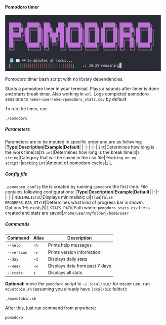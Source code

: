 #### Pomodoro timer
![pomodoro.png](./pomodoro.png)

Pomodoro timer bash script with no library dependencies.

Starts a pomodoro timer in your terminal. Plays a sounds after timer is done and starts break timer. Also working in `wsl`.
Logs completed pomodoro sessions to `home/<username>/pomodoro_stats.csv` by default

To run the timer, run:
```shell
./pomodoro
```

##### Parameters
Parameters are to be inputed in specific order and are as following:
|**Type**|**Description**|**Example**|**Default**|
|-|-|-|-|
`int`|Determines how long is the work time|`20`|`25`
`int`|Determines how long is the break time|`3`|`5`
`string`|Category that will be saved in the csv file|`"Working on my script"`|`Working`
`int`|Amount of pomodoro cycles|`2`|`1`

##### Config file
`.pomodoro_config` file is created by running `pomodoro` the first time. File contains following configurations:
|**Type**|**Description**|**Example**|**Default**|
|-|-|-|-|
`MINIMALISTIC`|Displays minimalistic ui|`true`|`false`
`PROGRESS_BAR_STYLE`|Determines what kind of progress bar is shown. Options 1-5 exists|`5`|`1`
`STATS_PATH`|Path where `pomodoro_stats.csv` file is created and stats are saved|`/home/user/myfolder`|`/home/user`


##### Commands
|**Command**|**Alias**|**Description**|
|-|-|-|
`--help`|`-h`|Prints help messages
`--version`|`-v`|Prints version information
`--day`|`-d`|Displays daily stats
`--week`|`-w`|Displays data from past 7 days
`--stats`|`s`|Displays all stats

**Optional:** move the `pomodoro` script to `~/.local/bin/` for easier use, run `movetobin.sh` (assuming you already have `local/bin` folder):

```shell
./movetobin.sh
```

After this, just run command from anywhere:
```shell
pomodoro
```
